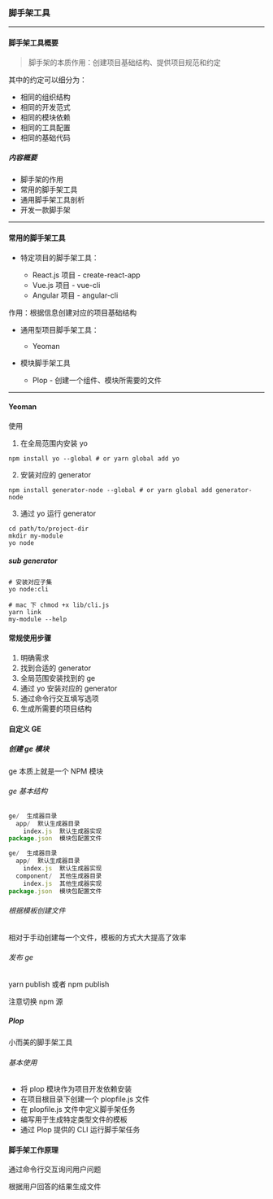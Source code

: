 ### 脚手架工具

---



#### 脚手架工具概要

> 脚手架的本质作用：创建项目基础结构、提供项目规范和约定

其中的约定可以细分为：

- 相同的组织结构
- 相同的开发范式
- 相同的模块依赖
- 相同的工具配置
- 相同的基础代码



##### 内容概要

- 脚手架的作用
- 常用的脚手架工具
- 通用脚手架工具剖析
- 开发一款脚手架



---



#### 常用的脚手架工具

- 特定项目的脚手架工具：

	- React.js 项目 - create-react-app
	- Vue.js 项目 - vue-cli
	- Angular 项目 - angular-cli

作用：根据信息创建对应的项目基础结构
- 通用型项目脚手架工具：
	- Yeoman

- 模块脚手架工具
  - Plop - 创建一个组件、模块所需要的文件



---



#### Yeoman

使用

1. 在全局范围内安装 yo

```shell
npm install yo --global # or yarn global add yo
```

2. 安装对应的 generator

```shell
npm install generator-node --global # or yarn global add generator-node
```

3. 通过 yo 运行 generator

```shell
cd path/to/project-dir
mkdir my-module
yo node
```



##### sub generator

```shell
# 安装对应子集
yo node:cli

# mac 下 chmod +x lib/cli.js
yarn link
my-module --help
```



#### 常规使用步骤

1. 明确需求
2. 找到合适的 generator
3. 全局范围安装找到的 ge
4. 通过 yo 安装对应的 generator
5. 通过命令行交互填写选项
6. 生成所需要的项目结构



#### 自定义 GE

##### 创建 ge 模块

ge 本质上就是一个 NPM 模块



###### ge 基本结构

```js
ge/  生成器目录
  app/  默认生成器目录
    index.js  默认生成器实现
package.json  模块包配置文件
```

```js
ge/  生成器目录
  app/  默认生成器目录
    index.js  默认生成器实现
  component/  其他生成器目录
    index.js  其他生成器实现
package.json  模块包配置文件
```



###### 根据模板创建文件

相对于手动创建每一个文件，模板的方式大大提高了效率



###### 发布 ge

yarn publish 或者 npm publish

注意切换 npm 源



##### Plop

小而美的脚手架工具

###### 基本使用

- 将 plop 模块作为项目开发依赖安装
- 在项目根目录下创建一个 plopfile.js 文件
- 在 plopfile.js 文件中定义脚手架任务
- 编写用于生成特定类型文件的模板
- 通过 Plop 提供的 CLI 运行脚手架任务



#### 脚手架工作原理

通过命令行交互询问用户问题

根据用户回答的结果生成文件


